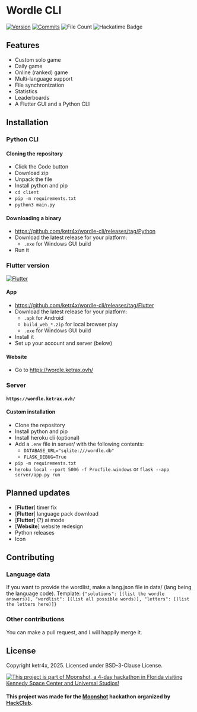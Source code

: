 # Wordle CLI
[![Version](https://img.shields.io/github/v/release/ketr4x/wordle-cli?sort=semver&label=Version)](https://github.com/ketr4x/wordle-cli/releases)
[![Commits](https://img.shields.io/github/commits-since/ketr4x/wordle-cli/latest?label=Commits%20since%20release)](https://img.shields.io/github/commits-since/ketr4x/wordle-cli/latest)
![File Count](https://img.shields.io/github/directory-file-count/ketr4x/wordle-cli/data?label=Languages)
![Hackatime Badge](https://hackatime-badge.hackclub.com/U08RQEP53HA/wordle-cli?label=Project%20time)
## Features
- Custom solo game
- Daily game
- Online (ranked) game
- Multi-language support
- File synchronization
- Statistics
- Leaderboards
- A Flutter GUI and a Python CLI
## Installation
### Python CLI
#### Cloning the repository
- Click the Code button
- Download zip
- Unpack the file
- Install python and pip
- `cd client`
- `pip -m requirements.txt`
- `python3 main.py`
#### Downloading a binary
- https://github.com/ketr4x/wordle-cli/releases/tag/Python
- Download the latest release for your platform:
  - `.exe` for Windows GUI build
- Run it
### Flutter version 
[![Flutter](https://github.com/ketr4x/wordle-cli/actions/workflows/flutter.yml/badge.svg)](https://github.com/ketr4x/wordle-cli/actions/workflows/flutter.yml)
#### App
- https://github.com/ketr4x/wordle-cli/releases/tag/Flutter
- Download the latest release for your platform: 
  - `.apk` for Android
  - `build_web_*.zip` for local browser play
  - `.exe` for Windows GUI build
- Install it
- Set up your account and server (below)
#### Website
- Go to https://wordle.ketrax.ovh/
### Server
#### `https://wordle.ketrax.ovh/`
#### Custom installation
- Clone the repository
- Install python and pip
- Install heroku cli (optional)
- Add a `.env` file in server/ with the following contents:
  - `DATABASE_URL="sqlite:///wordle.db"`
  - `FLASK_DEBUG=True`
- `pip -m requirements.txt`
- `heroku local --port 5006 -f Procfile.windows` or `flask --app server/app.py run`
## Planned updates
- [**Flutter**] timer fix
- [**Flutter**] language pack download
- [**Flutter**] (?) ai mode
- [**Website**] website redesign
- Python releases
- Icon
## Contributing
### Language data
If you want to provide the wordlist, make a lang.json file in data/ (lang being the language code).
Template: `{"solutions": [(list the wordle answers)], "wordlist": [(list all possible words)], "letters": [(list the letters here)]}`
### Other contributions
You can make a pull request, and I will happily merge it.
## License
Copyright ketr4x, 2025. Licensed under BSD-3-Clause License.


[![This project is part of Moonshot, a 4-day hackathon in Florida visiting Kennedy Space Center and Universal Studios\!](https://hc-cdn.hel1.your-objectstorage.com/s/v3/35ad2be8c916670f3e1ac63c1df04d76a4b337d1_moonshot.png)](https://moonshot.hack.club/1016)
#### This project was made for the [Moonshot](https://moonshot.hack.club/1016) hackathon organized by [HackClub](https://hackclub.com).